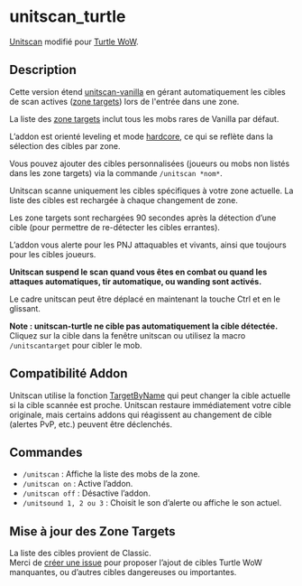 # unitscan_turtle

[Unitscan](https://github.com/FSuhas/Unitscan-Turtle-) modifié pour [Turtle WoW](https://turtle-wow.org/).

## Description

Cette version étend [unitscan-vanilla](https://github.com/FSuhas/Unitscan-Turtle-) en gérant automatiquement les cibles de scan actives ([zone targets](https://github.com/GryllsAddons/unitscan-turtle/blob/master/zonetargets.lua)) lors de l'entrée dans une zone.

La liste des [zone targets](https://github.com/GryllsAddons/unitscan-turtle/blob/master/zonetargets.lua) inclut tous les mobs rares de Vanilla par défaut.

L’addon est orienté leveling et mode [hardcore](https://turtle-wow.org/#/hardcore-mode), ce qui se reflète dans la sélection des cibles par zone.

Vous pouvez ajouter des cibles personnalisées (joueurs ou mobs non listés dans les zone targets) via la commande `/unitscan *nom*`.

Unitscan scanne uniquement les cibles spécifiques à votre zone actuelle. La liste des cibles est rechargée à chaque changement de zone.

Les zone targets sont rechargées 90 secondes après la détection d’une cible (pour permettre de re-détecter les cibles errantes).

L’addon vous alerte pour les PNJ attaquables et vivants, ainsi que toujours pour les cibles joueurs.

**Unitscan suspend le scan quand vous êtes en combat ou quand les attaques automatiques, tir automatique, ou wanding sont activés.**

Le cadre unitscan peut être déplacé en maintenant la touche Ctrl et en le glissant.

**Note : unitscan-turtle ne cible pas automatiquement la cible détectée.**  
Cliquez sur la cible dans la fenêtre unitscan ou utilisez la macro `/unitscantarget` pour cibler le mob.

## Compatibilité Addon

Unitscan utilise la fonction [TargetByName](https://wowpedia.fandom.com/wiki/API_TargetByName) qui peut changer la cible actuelle si la cible scannée est proche. Unitscan restaure immédiatement votre cible originale, mais certains addons qui réagissent au changement de cible (alertes PvP, etc.) peuvent être déclenchés.

## Commandes

- `/unitscan` : Affiche la liste des mobs de la zone.  
- `/unitscan on` : Active l’addon.  
- `/unitscan off` : Désactive l’addon.  
- `/unitsound 1, 2 ou 3` : Choisit le son d’alerte ou affiche le son actuel.

## Mise à jour des Zone Targets

La liste des cibles provient de Classic.  
Merci de [créer une issue](https://github.com/FSuhas/Unitscan-Turtle-/issues) pour proposer l’ajout de cibles Turtle WoW manquantes, ou d’autres cibles dangereuses ou importantes.
